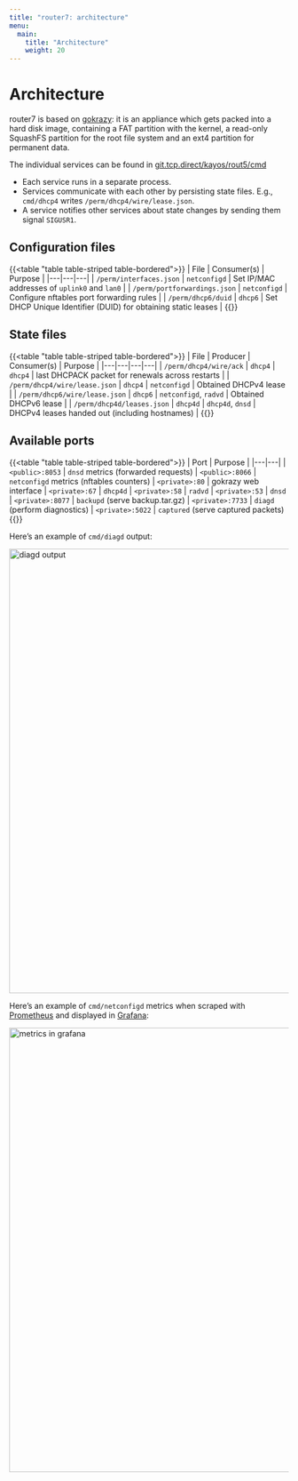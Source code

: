 ```yaml
---
title: "router7: architecture"
menu:
  main:
    title: "Architecture"
    weight: 20
---
```


# Architecture

router7 is based on [gokrazy](https://gokrazy.org/): it is an appliance which gets packed into a hard disk image, containing a FAT partition with the kernel, a read-only SquashFS partition for the root file system and an ext4 partition for permanent data.

The individual services can be found in [git.tcp.direct/kayos/rout5/cmd](https://pkg.go.dev/git.tcp.direct/kayos/rout5/cmd)

* Each service runs in a separate process.
* Services communicate with each other by persisting state files. E.g., `cmd/dhcp4` writes `/perm/dhcp4/wire/lease.json`.
* A service notifies other services about state changes by sending them signal `SIGUSR1`.

## Configuration files

{{<table "table table-striped table-bordered">}}
| File | Consumer(s) | Purpose |
|---|---|---|
| `/perm/interfaces.json` | `netconfigd` | Set IP/MAC addresses of `uplink0` and `lan0` |
| `/perm/portforwardings.json` | `netconfigd` | Configure nftables port forwarding rules |
| `/perm/dhcp6/duid` | `dhcp6` | Set DHCP Unique Identifier (DUID) for obtaining static leases |
{{</table>}}

## State files

{{<table "table table-striped table-bordered">}}
| File | Producer | Consumer(s) | Purpose |
|---|---|---|---|
| `/perm/dhcp4/wire/ack` | `dhcp4` | `dhcp4` | last DHCPACK packet for renewals across restarts |
| `/perm/dhcp4/wire/lease.json` | `dhcp4` | `netconfigd` | Obtained DHCPv4 lease |
| `/perm/dhcp6/wire/lease.json` | `dhcp6` | `netconfigd`, `radvd` | Obtained DHCPv6 lease |
| `/perm/dhcp4d/leases.json` | `dhcp4d` | `dhcp4d`, `dnsd` | DHCPv4 leases handed out (including hostnames) |
{{</table>}}

## Available ports

{{<table "table table-striped table-bordered">}}
| Port | Purpose |
|---|---|
| `<public>:8053` | `dnsd` metrics (forwarded requests)
| `<public>:8066` | `netconfigd` metrics (nftables counters)
| `<private>:80` | gokrazy web interface
| `<private>:67` | `dhcp4d`
| `<private>:58` | `radvd`
| `<private>:53` | `dnsd`
| `<private>:8077` | `backupd` (serve backup.tar.gz)
| `<private>:7733` | `diagd` (perform diagnostics)
| `<private>:5022` | `captured` (serve captured packets)
{{</table>}}

Here’s an example of `cmd/diagd` output:

<img src="https://git.tcp.direct/kayos/rout5/raw/master/2018-07-14-diagd.png"
width="800" alt="diagd output">

Here’s an example of `cmd/netconfigd` metrics when scraped with [Prometheus](https://prometheus.io/) and displayed in [Grafana](https://grafana.com/):

<img src="https://git.tcp.direct/kayos/rout5/raw/master/2018-07-14-grafana.png"
width="800" alt="metrics in grafana">
